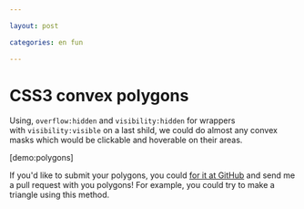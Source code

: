 ```yaml
---

layout: post

categories: en fun

---
```


# CSS3 convex polygons

Using, `overflow:hidden` and `visibility:hidden` for wrappers with `visibility:visible` on a last shild, we could do almost any convex masks which would be clickable and hoverable on their areas.

[demo:polygons]

If you'd like to submit your polygons, you could [for it at GitHub](gh:kizu/Polygons) and send me a pull request with you polygons! For example, you could try to make a triangle using this method.
